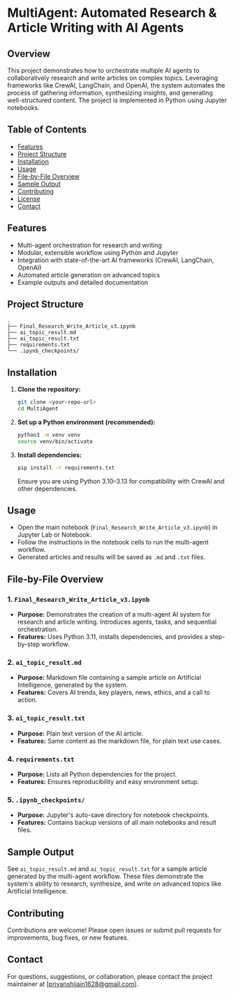 # MultiAgent: Automated Research & Article Writing with AI Agents

## Overview
This project demonstrates how to orchestrate multiple AI agents to collaboratively research and write articles on complex topics. Leveraging frameworks like CrewAI, LangChain, and OpenAI, the system automates the process of gathering information, synthesizing insights, and generating well-structured content. The project is implemented in Python using Jupyter notebooks.

## Table of Contents
- [Features](#features)
- [Project Structure](#project-structure)
- [Installation](#installation)
- [Usage](#usage)
- [File-by-File Overview](#file-by-file-overview)
- [Sample Output](#sample-output)
- [Contributing](#contributing)
- [License](#license)
- [Contact](#contact)

## Features
- Multi-agent orchestration for research and writing
- Modular, extensible workflow using Python and Jupyter
- Integration with state-of-the-art AI frameworks (CrewAI, LangChain, OpenAI)
- Automated article generation on advanced topics
- Example outputs and detailed documentation

## Project Structure
```
.
├── Final_Research_Write_Article_v3.ipynb
├── ai_topic_result.md
├── ai_topic_result.txt
├── requirements.txt
└── .ipynb_checkpoints/
```

## Installation
1. **Clone the repository:**
   ```bash
   git clone <your-repo-url>
   cd MultiAgent
   ```
2. **Set up a Python environment (recommended):**
   ```bash
   python3 -m venv venv
   source venv/bin/activate
   ```
3. **Install dependencies:**
   ```bash
   pip install -r requirements.txt
   ```
   Ensure you are using Python 3.10–3.13 for compatibility with CrewAI and other dependencies.

## Usage
- Open the main notebook (`Final_Research_Write_Article_v3.ipynb`) in Jupyter Lab or Notebook.
- Follow the instructions in the notebook cells to run the multi-agent workflow.
- Generated articles and results will be saved as `.md` and `.txt` files.

## File-by-File Overview
### 1. `Final_Research_Write_Article_v3.ipynb`
- **Purpose:** Demonstrates the creation of a multi-agent AI system for research and article writing. Introduces agents, tasks, and sequential orchestration.
- **Features:** Uses Python 3.11, installs dependencies, and provides a step-by-step workflow.

### 2. `ai_topic_result.md`
- **Purpose:** Markdown file containing a sample article on Artificial Intelligence, generated by the system.
- **Features:** Covers AI trends, key players, news, ethics, and a call to action.

### 3. `ai_topic_result.txt`
- **Purpose:** Plain text version of the AI article.
- **Features:** Same content as the markdown file, for plain text use cases.

### 4. `requirements.txt`
- **Purpose:** Lists all Python dependencies for the project.
- **Features:** Ensures reproducibility and easy environment setup.

### 5. `.ipynb_checkpoints/`
- **Purpose:** Jupyter's auto-save directory for notebook checkpoints.
- **Features:** Contains backup versions of all main notebooks and result files.

## Sample Output
See `ai_topic_result.md` and `ai_topic_result.txt` for a sample article generated by the multi-agent workflow. These files demonstrate the system's ability to research, synthesize, and write on advanced topics like Artificial Intelligence.

## Contributing
Contributions are welcome! Please open issues or submit pull requests for improvements, bug fixes, or new features.


## Contact
For questions, suggestions, or collaboration, please contact the project maintainer at [priyanshijain1628@gmail.com]. 